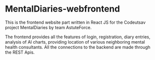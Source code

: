 # MentalDiaries-webfrontend
This is the frontend website part written in React JS for the Codeutsav project MentalDiaries by team AstuteForce.

The frontend provides all the features of login, registration, diary entries, analysis of AI charts, providing location of various neighboring mental health consultants.
All the connections to the backend are made through the REST Apis.

